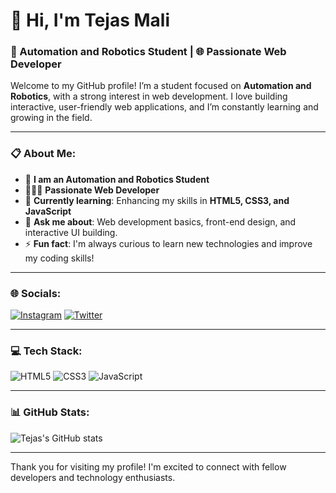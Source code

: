 
# 👋 Hi, I'm Tejas Mali

### 🤖 Automation and Robotics Student | 🌐 Passionate Web Developer

Welcome to my GitHub profile! I’m a student focused on **Automation and Robotics**, with a strong interest in web development. I love building interactive, user-friendly web applications, and I’m constantly learning and growing in the field.

---

### 📋 About Me:

- 🤖 **I am an Automation and Robotics Student**
- 👨🏻‍💻 **Passionate Web Developer**  
- 🌱 **Currently learning**: Enhancing my skills in **HTML5, CSS3, and JavaScript**
- 💬 **Ask me about**: Web development basics, front-end design, and interactive UI building.
- ⚡ **Fun fact**: I'm always curious to learn new technologies and improve my coding skills!

---

### 🌐 Socials:

[![Instagram](https://img.shields.io/badge/Instagram-%23E4405F.svg?logo=Instagram&logoColor=white)](https://instagram.com/tejazmali) 
[![Twitter](https://img.shields.io/badge/Twitter-%231DA1F2.svg?logo=Twitter&logoColor=white)](https://twitter.com/tejazmali)

---

### 💻 Tech Stack:

![HTML5](https://img.shields.io/badge/HTML5-%23E34F26.svg?logo=html5&logoColor=white)
![CSS3](https://img.shields.io/badge/CSS3-%231572B6.svg?logo=css3&logoColor=white)
![JavaScript](https://img.shields.io/badge/JavaScript-%23F7DF1E.svg?logo=javascript&logoColor=black)

---

### 📊 GitHub Stats:

![Tejas's GitHub stats](https://github-readme-stats.vercel.app/api?username=tejazmali&show_icons=true&theme=radical)

---

Thank you for visiting my profile! I'm excited to connect with fellow developers and technology enthusiasts.

